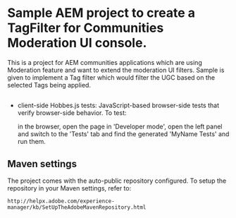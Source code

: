 # Sample AEM project to create a TagFilter for Communities Moderation UI console.

This is a project for AEM communities applications which are using Moderation feature and want to extend the moderation UI filters. Sample is given to implement a Tag filter which would filter the UGC based on the selected Tags being applied.

## 

* client-side Hobbes.js tests: JavaScript-based browser-side tests that verify browser-side behavior. To test:

    in the browser, open the page in 'Developer mode', open the left panel and switch to the 'Tests' tab and find the generated 'MyName Tests' and run them.

## Maven settings

The project comes with the auto-public repository configured. To setup the repository in your Maven settings, refer to:

    http://helpx.adobe.com/experience-manager/kb/SetUpTheAdobeMavenRepository.html
